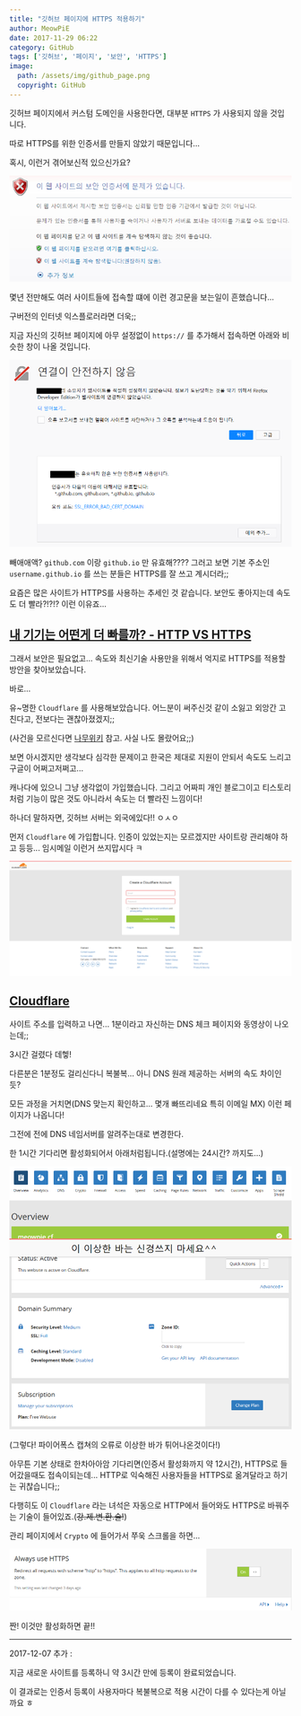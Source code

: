 ```yaml
---
title: "깃허브 페이지에 HTTPS 적용하기"
author: MeowPiE
date: 2017-11-29 06:22
category: GitHub
tags: ['깃허브', '페이지', '보안', 'HTTPS']
image:
  path: /assets/img/github_page.png
  copyright: GitHub
---
```


깃허브 페이지에서 커스텀 도메인을 사용한다면, 대부분 `HTTPS` 가 사용되지 않을 것입니다.

따로 HTTPS를 위한 인증서를 만들지 않았기 때문입니다...

혹시, 이런거 겪어보신적 있으신가요?

![인터넷익스플로러 인증서 오류](/assets/img/2017-11-29-github-page-https/certificate_error_ie.png)

몇년 전만해도 여러 사이트들에 접속할 떄에 이런 경고문을 보는일이 흔했습니다...

구버전의 인터넷 익스플로러라면 더욱;;

지금 자신의 깃허브 페이지에 아무 설정없이 `https://` 를 추가해서 접속하면 아래와 비슷한 창이 나올 것입니다.

![깃허브 페이지 인증서 오류](/assets/img/2017-11-29-github-page-https/github_certificate_error.png)

빼애애액? `github.com` 이랑 `github.io` 만 유효해???? 그러고 보면 기본 주소인 `username.github.io` 를 쓰는 분들은 HTTPS를 잘 쓰고 계시더라;;

요즘은 많은 사이트가 HTTPS를 사용하는 추세인 것 같습니다. 보안도 좋아지는데 속도도 더 빨라?!?!? 이런 이유죠...

## [내 기기는 어떤게 더 빠를까? - HTTP VS HTTPS](http://www.httpvshttps.com)

그래서 보안은 필요없고... 속도와 최신기술 사용만을 위해서 억지로 HTTPS를 적용할 방안을 찾아보았습니다.

바로...

유~명한 `Cloudflare` 를 사용해보았습니다. 어느분이 써주신것 같이 소잃고 외앙간 고친다고, 전보다는 괜찮아졌겠지;;

(사건을 모르신다면 [나무위키](https://namu.wiki/w/Cloudflare/) 참고. 사실 나도 몰랐어요;;)

보면 아시겠지만 생각보다 심각한 문제이고 한국은 제대로 지원이 안되서 속도도 느리고 구글이 어쩌고저쩌고...

캐나다에 있으니 그냥 생각없이 가입했습니다. 그리고 어짜피 개인 블로그이고 티스토리처럼 기능이 많은 것도 아니라서 속도는 더 빨라진 느낌이다!

하나더 말하자면, 깃허브 서버는 외국에있다!! ㅇㅅㅇ

먼저 `Cloudflare` 에 가입합니다. 인증이 있었는지는 모르겠지만 사이트랑 관리해야 하고 등등... 임시메일 이런거 쓰지맙시다 ㅋ

![회원가입](/assets/img/2017-11-29-github-page-https/cloudflare_signup.png)

## [Cloudflare](https://www.cloudflare.com/a/sign-up/)

사이트 주소를 입력하고 나면... 1분이라고 자신하는 DNS 체크 페이지와 동영상이 나오는데;;

3시간 걸렸다 데헿!

다른분은 1분정도 걸리신다니 복불복... 아니 DNS 원래 제공하는 서버의 속도 차이인듯?

모든 과정을 거치면(DNS 맞는지 확인하고... 몇개 빠뜨리네요 특히 이메일 MX) 이런 페이지가 나옵니다!

그전에 전에 DNS 네임서버를 알려주는대로 변경한다.

한 1시간 기다리면 활성화되어서 아래처럼됩니다.(설명에는 24시간? 까지도...)

![메인화면](/assets/img/2017-11-29-github-page-https/overview.png)

(그렇다! 파이어폭스 캡쳐의 오류로 이상한 바가 튀어나온것이다!)

아무튼 기본 상태로 한차아아암 기다리면(인증서 활성화까지 약 12시간), HTTPS로 들어갔을때도 접속이되는데... HTTP로 익숙해진 사용자들을 HTTPS로 옮겨달라고 하기는 귀찮습니다;;

다행히도 이 `Cloudflare` 라는 녀석은 자동으로 HTTP에서 들어와도 HTTPS로 바꿔주는 기술이 들어있죠.(~~강.제.변.환.술!~~)

관리 페이지에서 `Crypto` 에 들어가서 쭈욱 스크롤을 하면...

![메인화면](/assets/img/2017-11-29-github-page-https/always.png)

짠! 이것만 활성화하면 끝!!

---

2017-12-07 추가 :

지금 새로운 사이트를 등록하니 약 3시간 만에 등록이 완료되었습니다.

이 결과로는 인증서 등록이 사용자마다 복불복으로 적용 시간이 다를 수 있다는게 아닐까요 ㅎ
